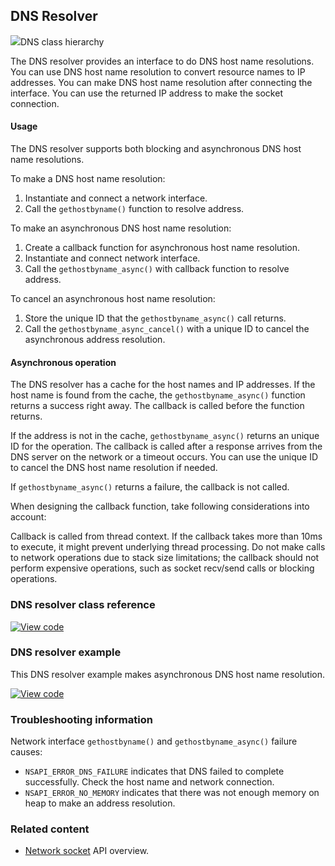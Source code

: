 ## DNS Resolver

<span class="images">![](http://os-doc-builder.test.mbed.com/docs/development/mbed-os-api-doxy/class_d_n_s.png)<span>DNS class hierarchy</span></span>

The DNS resolver provides an interface to do DNS host name resolutions. You can use DNS host name resolution to convert resource names to IP addresses. You can make DNS host name resolution after connecting the interface. You can use the returned IP address to make the socket connection.

#### Usage

The DNS resolver supports both blocking and asynchronous DNS host name resolutions.

To make a DNS host name resolution:

1. Instantiate and connect a network interface.
1. Call the `gethostbyname()` function to resolve address.

To make an asynchronous DNS host name resolution:

1. Create a callback function for asynchronous host name resolution.
1. Instantiate and connect network interface.
1. Call the `gethostbyname_async()` with callback function to resolve address.

To cancel an asynchronous host name resolution:

1. Store the unique ID that the `gethostbyname_async()` call returns.
1. Call the `gethostbyname_async_cancel()` with a unique ID to cancel the asynchronous address resolution.

#### Asynchronous operation

The DNS resolver has a cache for the host names and IP addresses. If the host name is found from the cache, the `gethostbyname_async()` function returns a success right away. The callback is called before the function returns.

If the address is not in the cache, `gethostbyname_async()` returns an unique ID for the operation. The callback is called after a response arrives from the DNS server on the network or a timeout occurs. You can use the unique ID to cancel the DNS host name resolution if needed.

If `gethostbyname_async()` returns a failure, the callback is not called.

When designing the callback function, take following considerations into account:

Callback is called from thread context. If the callback takes more than 10ms to execute, it might prevent underlying thread processing. Do not make calls to network operations due to stack size limitations; the callback should not perform expensive operations, such as socket recv/send calls or blocking operations.

### DNS resolver class reference

[![View code](https://www.mbed.com/embed/?type=library)](http://os-doc-builder.test.mbed.com/docs/development/mbed-os-api-doxy/_d_n_s_8h_source.html)

### DNS resolver example

This DNS resolver example makes asynchronous DNS host name resolution.

[![View code](https://www.mbed.com/embed/?url=https://os.mbed.com/teams/mbed_example/code/DNS_GetHostbyNameAsync_Example/)](https://os.mbed.com/teams/mbed_example/code/DNS_GetHostbyNameAsync_Example/file/d0f7d306a900/main.cpp)

### Troubleshooting information

Network interface `gethostbyname()` and `gethostbyname_async()` failure causes:

- `NSAPI_ERROR_DNS_FAILURE` indicates that DNS failed to complete successfully. Check the host name and network connection.
- `NSAPI_ERROR_NO_MEMORY` indicates that there was not enough memory on heap to make an address resolution.

### Related content

- [Network socket](network-socket.html) API overview.
